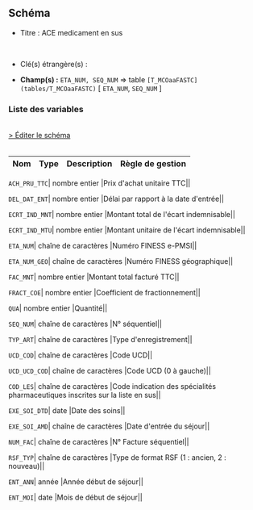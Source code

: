 ## Schéma


- Titre : ACE medicament en sus
<br />



- Clé(s) étrangère(s) : <br />

- **Champ(s) :** `ETA_NUM, SEQ_NUM`
  => table `[T_MCOaaFASTC](tables/T_MCOaaFASTC)` [ `ETA_NUM`, `SEQ_NUM` ]<br />

 
### Liste des variables
<br />
<div>
    <a href="https://gitlab.com/healthdatahub/applications-du-hdh/schema-snds/-/tree/master/schemas/PMSI MCO/T_MCOaaFHSTC.json"
       target="_blank" rel="noopener noreferrer">> Éditer le schéma</a>
</div>
<br />

Nom | Type | Description | Règle de gestion
-|-|-|-



`ACH_PRU_TTC`| nombre entier |Prix d'achat unitaire TTC||

`DEL_DAT_ENT`| nombre entier |Délai par rapport à la date d'entrée||

`ECRT_IND_MNT`| nombre entier |Montant total de l'écart indemnisable||

`ECRT_IND_MTU`| nombre entier |Montant unitaire de l'écart indemnisable||

`ETA_NUM`| chaîne de caractères |Numéro FINESS e-PMSI||

`ETA_NUM_GEO`| chaîne de caractères |Numéro FINESS géographique||

`FAC_MNT`| nombre entier |Montant total facturé TTC||

`FRACT_COE`| nombre entier |Coefficient de fractionnement||

`QUA`| nombre entier |Quantité||

`SEQ_NUM`| chaîne de caractères |N° séquentiel||

`TYP_ART`| chaîne de caractères |Type d'enregistrement||

`UCD_COD`| chaîne de caractères |Code UCD||

`UCD_UCD_COD`| chaîne de caractères |Code UCD (0 à gauche)||

`COD_LES`| chaîne de caractères |Code indication des spécialités pharmaceutiques inscrites sur la liste en sus||

`EXE_SOI_DTD`| date |Date des soins||

`EXE_SOI_AMD`| chaîne de caractères |Date d'entrée du séjour||

`NUM_FAC`| chaîne de caractères |N° Facture séquentiel||

`RSF_TYP`| chaîne de caractères |Type de format RSF (1 : ancien, 2 : nouveau)||

`ENT_ANN`| année |Année début de séjour||

`ENT_MOI`| date |Mois de début de séjour||
